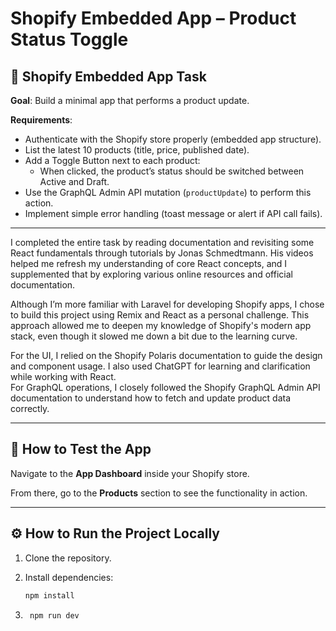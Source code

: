# Shopify Embedded App – Product Status Toggle

## 📌 Shopify Embedded App Task

**Goal**: Build a minimal app that performs a product update.

**Requirements**:
- Authenticate with the Shopify store properly (embedded app structure).
- List the latest 10 products (title, price, published date).
- Add a Toggle Button next to each product:
  - When clicked, the product’s status should be switched between Active and Draft.
- Use the GraphQL Admin API mutation (`productUpdate`) to perform this action.
- Implement simple error handling (toast message or alert if API call fails).

---

I completed the entire task by reading documentation and revisiting some React fundamentals through tutorials by Jonas Schmedtmann. His videos helped me refresh my understanding of core React concepts, and I supplemented that by exploring various online resources and official documentation.

Although I’m more familiar with Laravel for developing Shopify apps, I chose to build this project using Remix and React as a personal challenge. This approach allowed me to deepen my knowledge of Shopify's modern app stack, even though it slowed me down a bit due to the learning curve.

For the UI, I relied on the Shopify Polaris documentation to guide the design and component usage. I also used ChatGPT for learning and clarification while working with React.  
For GraphQL operations, I closely followed the Shopify GraphQL Admin API documentation to understand how to fetch and update product data correctly.

---

## 🧪 How to Test the App

Navigate to the **App Dashboard** inside your Shopify store.

From there, go to the **Products** section to see the functionality in action.

---

## ⚙️ How to Run the Project Locally

1. Clone the repository.

2. Install dependencies:
   ```bash
   npm install
3. ```bash
    npm run dev
